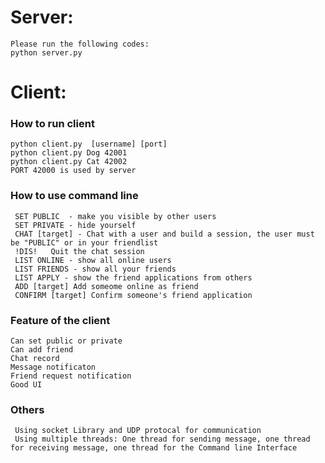# Server:
    Please run the following codes:
    python server.py



# Client:
  ### How to run client
    python client.py  [username] [port]
    python client.py Dog 42001
    python client.py Cat 42002
    PORT 42000 is used by server
 
  
  ### How to use command line
     SET PUBLIC  - make you visible by other users
     SET PRIVATE - hide yourself
     CHAT [target] - Chat with a user and build a session, the user must be "PUBLIC" or in your friendlist
     !DIS!   Quit the chat session 
     LIST ONLINE - show all online users
     LIST FRIENDS - show all your friends
     LIST APPLY - show the friend applications from others
     ADD [target] Add someome online as friend
     CONFIRM [target] Confirm someone's friend application

  ### Feature of the client
    Can set public or private
    Can add friend
    Chat record
    Message notificaton
    Friend request notification
    Good UI
  
  ### Others
     Using socket Library and UDP protocal for communication 
     Using multiple threads: One thread for sending message, one thread for receiving message, one thread for the Command line Interface

